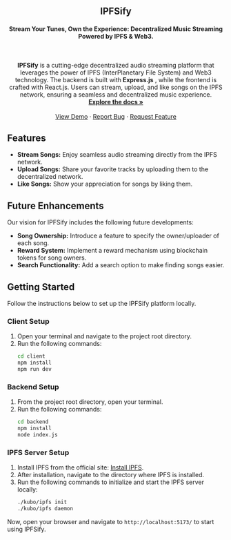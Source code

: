 <a name="readme-top"></a>

<h2 align="center">IPFSify</h2>
  
 <h4 align="center"> Stream Your Tunes, Own the Experience: Decentralized Music Streaming Powered by IPFS & Web3.</h4> <br>
<p align="center">
<b>IPFSify</b> is a cutting-edge decentralized audio streaming platform that leverages the power of IPFS (InterPlanetary File System) and Web3 technology. The backend is built with<b> Express.js</b> , while the frontend is crafted with React.js. Users can stream, upload, and like songs on the IPFS network, ensuring a seamless and decentralized music experience.
    <br />
    <a href="https://github.com/ZeroKnowledgeClub/IPFSify"><strong>Explore the docs »</strong></a>
    <br />
    <br />
    <a href="https://github.com/ZeroKnowledgeClub/IPFSify">View Demo</a>
    ·
    <a href="https://github.com/ZeroKnowledgeClub/IPFSify/issues/new?labels=bug&template=bug-report---.md">Report Bug</a>
    ·
    <a href="https://github.com/ZeroKnowledgeClub/IPFSify/issues/new?labels=enhancement&template=feature-request---.md">Request Feature</a>
  </p>
</div>



## Features

- **Stream Songs:** Enjoy seamless audio streaming directly from the IPFS network.
- **Upload Songs:** Share your favorite tracks by uploading them to the decentralized network.
- **Like Songs:** Show your appreciation for songs by liking them.

## Future Enhancements

Our vision for IPFSify includes the following future developments:

- **Song Ownership:** Introduce a feature to specify the owner/uploader of each song.
- **Reward System:** Implement a reward mechanism using blockchain tokens for song owners.
- **Search Functionality:** Add a search option to make finding songs easier.

## Getting Started

Follow the instructions below to set up the IPFSify platform locally.

### Client Setup

1. Open your terminal and navigate to the project root directory.
2. Run the following commands:
   ```bash
   cd client
   npm install
   npm run dev
   ```

### Backend Setup

1. From the project root directory, open your terminal.
2. Run the following commands:
   ```bash
   cd backend
   npm install
   node index.js
   ```

### IPFS Server Setup

1. Install IPFS from the official site: [Install IPFS](https://dist.ipfs.tech/#kubo).
2. After installation, navigate to the directory where IPFS is installed.
3. Run the following commands to initialize and start the IPFS server locally:
   ```bash
   ./kubo/ipfs init
   ./kubo/ipfs daemon
   ```

Now, open your browser and navigate to `http://localhost:5173/` to start using IPFSify.
